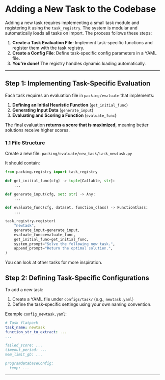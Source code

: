 # Adding a New Task to the Codebase

Adding a new task requires implementing a small task module and registering it using the `task_registry`. The system is modular and automatically loads all tasks on import. The process follows these steps:

1. **Create a Task Evaluation File**: Implement task-specific functions and register them with the task registry.
2. **Create a Config File**: Define task-specific config parameters in a YAML file.
3. **You're done!** The registry handles dynamic loading automatically.

---

## Step 1: Implementing Task-Specific Evaluation

Each task requires an evaluation file in `packing/evaluate` that implements:

1. **Defining an Initial Heuristic Function** (`get_initial_func`)  
2. **Generating Input Data** (`generate_input`)  
3. **Evaluating and Scoring a Function** (`evaluate_func`)  

The final evaluation **returns a score that is maximized**, meaning better solutions receive higher scores.

### 1.1 File Structure

Create a new file: `packing/evaluate/new_task/task_newtask.py`

It should contain:

```python
from packing.registry import task_registry

def get_initial_func(cfg) -> tuple[Callable, str]:
    ...

def generate_input(cfg, set: str) -> Any:
    ...

def evaluate_func(cfg, dataset, function_class) -> FunctionClass:
    ...

task_registry.register(
    "newtask",
    generate_input=generate_input,
    evaluate_func=evaluate_func,
    get_initial_func=get_initial_func,
    system_prompt="Solve the following new task.",
    append_prompt="Return the optimal solution.",
)
```

You can look at other tasks for more inspiration.

## Step 2: Defining Task-Specific Configurations

To add a new task:
1. Create a YAML file under ```configs/task/``` (e.g., ```newtask.yaml```)
2. Define the task-specific settings using your own naming convention.

Example ```config_newtask.yaml```:

```yaml
# Task flatpack
task_name: newtask
function_str_to_extract: ...
...

failed_score: ...
timeout_period: ...
mem_limit_gb: ...

programdatabaseConfig:
  temp: ...
```

---
